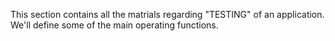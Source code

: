 This section contains all the matrials regarding "TESTING" of an application. We'll define some of the main operating functions.
